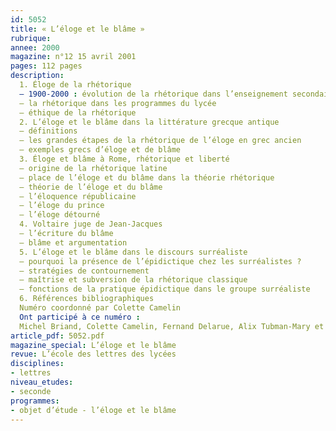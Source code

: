 ```yaml
---
id: 5052
title: « L’éloge et le blâme »
rubrique: 
annee: 2000
magazine: n°12 15 avril 2001
pages: 112 pages
description: 
  1. Éloge de la rhétorique
  – 1900-2000 : évolution de la rhétorique dans l’enseignement secondaire
  – la rhétorique dans les programmes du lycée
  – éthique de la rhétorique
  2. L’éloge et le blâme dans la littérature grecque antique 
  – définitions
  – les grandes étapes de la rhétorique de l’éloge en grec ancien
  – exemples grecs d’éloge et de blâme
  3. Éloge et blâme à Rome, rhétorique et liberté 
  – origine de la rhétorique latine
  – place de l’éloge et du blâme dans la théorie rhétorique
  – théorie de l’éloge et du blâme
  – l’éloquence républicaine
  – l’éloge du prince
  – l’éloge détourné
  4. Voltaire juge de Jean-Jacques 
  – l’écriture du blâme
  – blâme et argumentation
  5. L’éloge et le blâme dans le discours surréaliste
  – pourquoi la présence de l’épidictique chez les surréalistes ?
  – stratégies de contournement
  – maîtrise et subversion de la rhétorique classique
  – fonctions de la pratique épidictique dans le groupe surréaliste
  6. Références bibliographiques
  Numéro coordonné par Colette Camelin
  Ont participé à ce numéro :
  Michel Briand, Colette Camelin, Fernand Delarue, Alix Tubman-Mary et Jacques Vassevière
article_pdf: 5052.pdf
magazine_special: L’éloge et le blâme
revue: L’école des lettres des lycées
disciplines:
- lettres
niveau_etudes:
- seconde
programmes:
- objet d’étude - l’éloge et le blâme
---
```

